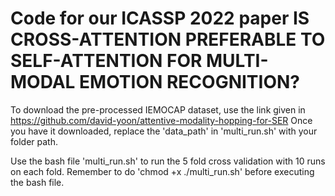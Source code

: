 # Code for our ICASSP 2022 paper IS CROSS-ATTENTION PREFERABLE TO SELF-ATTENTION FOR MULTI-MODAL EMOTION RECOGNITION?

To download the pre-processed IEMOCAP dataset, use the link given in https://github.com/david-yoon/attentive-modality-hopping-for-SER
Once you have it downloaded, replace the 'data_path' in 'multi_run.sh' with your folder path.

Use the bash file 'multi_run.sh' to run the 5 fold cross validation with 10 runs on each fold. Remember to do 'chmod +x ./multi_run.sh' before executing the bash file.
